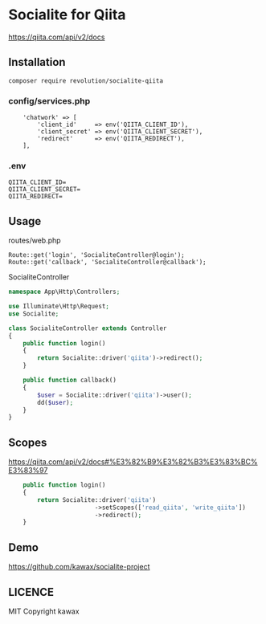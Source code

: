 # Socialite for Qiita

https://qiita.com/api/v2/docs

## Installation
```
composer require revolution/socialite-qiita
```

### config/services.php

```
    'chatwork' => [
        'client_id'     => env('QIITA_CLIENT_ID'),
        'client_secret' => env('QIITA_CLIENT_SECRET'),
        'redirect'      => env('QIITA_REDIRECT'),
    ],
```

### .env
```
QIITA_CLIENT_ID=
QIITA_CLIENT_SECRET=
QIITA_REDIRECT=
```

## Usage

routes/web.php
```
Route::get('login', 'SocialiteController@login');
Route::get('callback', 'SocialiteController@callback');
```

SocialiteController

```php
namespace App\Http\Controllers;

use Illuminate\Http\Request;
use Socialite;

class SocialiteController extends Controller
{
    public function login()
    {
        return Socialite::driver('qiita')->redirect();
    }

    public function callback()
    {
        $user = Socialite::driver('qiita')->user();
        dd($user);
    }
}

```

## Scopes

https://qiita.com/api/v2/docs#%E3%82%B9%E3%82%B3%E3%83%BC%E3%83%97

```php
    public function login()
    {
        return Socialite::driver('qiita')
                        ->setScopes(['read_qiita', 'write_qiita'])
                        ->redirect();
    }
```

## Demo
https://github.com/kawax/socialite-project

## LICENCE
MIT
Copyright kawax
